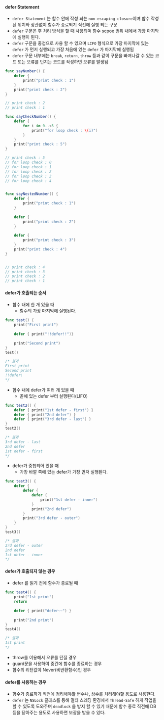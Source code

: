 
#### defer Statement

- `defer Statement` 는 함수 안에 작성 되는 `non-escaping closure`이며 함수 작성된 위치와 상관없이 함수가 종료되기 직전에 실행 되는 구문
- `defer` 구문은 후 처리 방식을 할 때 사용되며 함수 scpoe 범위 내에서 가장 마지막에 실행이 된다.
- `defer` 구문을 중첩으로 사용 할 수 있으며 `LIFO` 형식으로 가장 마지막에 있는 `defer` 가 먼저 실행되고 가장 처음에 있는 `defer` 가 마지막에 실행됨
- `defer` 구문 내부에는 `break`, `return`, `throw` 등과 같이 구문을 빠져나갈 수 있는 코드 또는 오류를 던지는 코드를 작성하면 오류를 발생됨


```swift
func sayNumber() {
    defer {
        print("print check : 1")
    }
    print("print check : 2")
}

// print check : 2
// print check : 1

func sayCheckNumber() {
    defer {
        for i in 0..<5 {
            print("for loop check : \(i)")
        }
    }
    print("print check : 5")
}

// print check : 5
// for loop check : 0
// for loop check : 1
// for loop check : 2
// for loop check : 3
// for loop check : 4


func sayNestedNumber() {
    defer {
        print("print check : 1")
    }
    
    defer {
        print("print check : 2")
    }
    
    defer {
        print("print check : 3")
    }
    print("print check : 4")
}


// print check : 4
// print check : 3
// print check : 2
// print check : 1
```

#### defer가 호출되는 순서

- 함수 내에 한 개 있을 때
    - 함수의 가장 마지막에 실행된다.

```swift
func test() {
    print("First print")
    
    defer { print("!!defer!!")}
    
    print("Second print")
}
test()

/* 결과
First print
Second print
!!defer!
*/
```

- 함수 내에 defer가 여러 개 있을 때
    - 끝에 있는 defer 부터 실행된다(LIFO)

```swift
func test2() {
    defer { print("1st defer - first") }
    defer { print("2nd defer") }
    defer { print("3rd defer - last") }
}
test2()

/* 결과
3rd defer - last
2nd defer
1st defer - first
*/
```

- defer가 중첩되어 있을 때
    - 가장 바깥 쪽에 있는 defer가 가장 먼저 실행된다.

```swift
func test3() {
    defer {
        defer {
            defer {
                print("1st defer - inner")
            }
            print("2nd defer")
        }
        print("3rd defer - outer")
    }
}
test3()

/* 결과
3rd defer - outer
2nd defer
1st defer - inner
*/
```

#### defer가 호출되지 않는 경우

- defer 를 읽기 전에 함수가 종료될 때

```swift
func test4() {
    print("1st print")
    return
    
    defer { print("defer~~") }
    
    print("2nd print")
}
test4()

/* 결과
1st print
*/
```

- throw를 이용해서 오류를 던질 경우
- guard문을 사용하여 중간에 함수를 종료하는 경우
- 함수의 리턴값이 Never(비반환함수)인 경우

#### defer를 사용하는 경우

- 함수가 종료하기 직전에 정리해야할 변수나, 상수를 처리해야할 용도로 사용한다.
- `defer` 는 `NSLock` 클래스를 통해 멀티 스레딩 환경에서 `Thread-Safe` 하게 작업을 할 수 있도록 도와주며 `deadlock` 을 방지 할 수 있기 때문에 함수 종료 직전에 DB 등을 닫아주는 용도로 사용하면 보장을 받을 수 있다.
